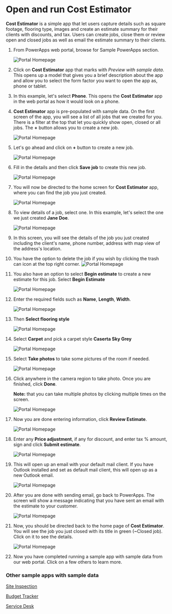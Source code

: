 <properties
	pageTitle="Cost Estimator | Microsoft PowerApps"
	description="Step-by-step instructions for open and run Cost Estimator."
	services=""
	suite="powerapps"
	documentationCenter="na"
	authors="linhtranms"
	manager="darshand"
	editor=""
	tags=""/>

<tags
   ms.service="powerapps"
   ms.devlang="na"
   ms.topic="article"
   ms.tgt_pltfrm="na"
   ms.workload="na"
   ms.date="04/11/2016"
   ms.author="litran"/>

# Open and run Cost Estimator #

**Cost Estimator** is a simple app that let users capture details such as square footage, flooring type, images and create an estimate summary for their clients with discounts, and tax. Users can create jobs, close them or review open and closed jobs as well as email the estimate summary to their clients. 

1. From PowerApps web portal, browse for Sample PowerApps section. 

	![Portal Homepage](./media/cost-estimator/portal-homepage.png) 

2. Click on **Cost Estimator** app that marks with *Preview with sample data*. This opens up a model that gives you a brief description about the app and allow you to select the form factor you want to open the app as, phone or tablet. 

3. In this example, let's select **Phone**. This opens the **Cost Estimator** app in the web portal as how it would look on a phone. 

4. **Cost Estimator** app is pre-populated with sample data. On the first screen of the app, you will see a list of all jobs that we created for you. There is a filter at the top that let you quickly show open, closed or all jobs. The **+** button allows you to create a new job. 

	![Portal Homepage](./media/cost-estimator/cost_estimator_home.png)

5. Let's go ahead and click on **+** button to create a new job. 
	
	![Portal Homepage](./media/cost-estimator/cost_estimator_add.png)

6. Fill in the details and then click **Save job** to create this new job.

	![Portal Homepage](./media/cost-estimator/cost_estimator_new.png)

7. You will now be directed to the home screen for **Cost Estimator** app, where you can find the job you just created. 

	![Portal Homepage](./media/cost-estimator/new_job_added.png)

8. To view details of a job, select one. In this example, let's select the one we just created **Jane Doe**.

	![Portal Homepage](./media/cost-estimator/job_details.png)

9. In this screen, you will see the details of the job you just created including the client's name, phone number, address with map view of the address's location.
 
9. You have the option to delete the job if you wish by clicking the trash can icon at the top right corner.
	![Portal Homepage](./media/cost-estimator/job_delete.png)

10. You also have an option to select **Begin estimate** to create a new estimate for this job. Select **Begin Estimate**

	![Portal Homepage](./media/cost-estimator/begin_estimate.png)

11. Enter the required fields such as **Name**, **Length**, **Width**. 

	![Portal Homepage](./media/cost-estimator/dimensions.png)

12. Then **Select flooring style**

	![Portal Homepage](./media/cost-estimator/select_flooring_type.png)

13. Select **Carpet** and pick a carpet style **Caserta Sky Grey**

	![Portal Homepage](./media/cost-estimator/carpet.png)

14. Select **Take photos** to take some pictures of the room if needed. 

	![Portal Homepage](./media/cost-estimator/add_photos.png)

14. Click anywhere in the camera region to take photo. Once you are finished, click **Done**.

	**Note:** that you can take multiple photos by clicking multiple times on the screen. 

	![Portal Homepage](./media/cost-estimator/take_photos.png)

15. Now you are done entering information, click **Review Estimate**.

	![Portal Homepage](./media/cost-estimator/review_estimate.png)

16. Enter any **Price adjustment**, if any for discount, and enter tax % amount, sign and click **Submit estimate**.

	![Portal Homepage](./media/cost-estimator/submit_estimate.png)

17. This will open up an email with your default mail client. If you have Outlook installed and set as default mail client, this will open up as a new Outlook email. 

	![Portal Homepage](./media/cost-estimator/email.png)

18. After you are done with sending email, go back to PowerApps. The screen will show a message indicating that you have sent an email with the estimate to your customer.
 
	![Portal Homepage](./media/cost-estimator/done.png)

19. Now, you should be directed back to the home page of **Cost Estimator**. You will see the job you just closed with its title in green (~Closed job). Click on it to see the details.

	![Portal Homepage](./media/cost-estimator/estimate_done.png)

20. Now you have completed running a sample app with sample data from our web portal. Click on a few others to learn more. 

### Other sample apps with sample data ###

[Site Inspection](site-inspection.md)

[Budget Tracker](budget-tracker.md)

[Service Desk](service-desk.md)  